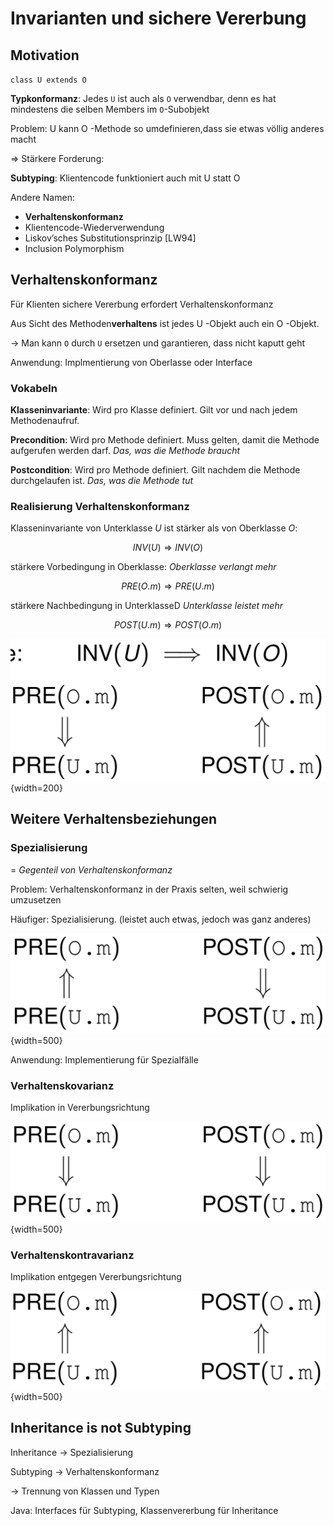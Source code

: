 

# Invarianten und sichere Vererbung

## Motivation

`class U extends O`

**Typkonformanz**: Jedes `U` ist auch als `O` verwendbar, denn es hat mindestens die selben Members im `O`-Subobjekt

Problem: U kann O -Methode so umdefinieren,dass sie etwas völlig anderes macht

⇒ Stärkere Forderung:

**Subtyping**: Klientencode funktioniert auch mit U statt O

Andere Namen:

* **Verhaltenskonformanz**
* Klientencode-Wiederverwendung
* Liskov’sches Substitutionsprinzip [LW94]
* Inclusion Polymorphism

## Verhaltenskonformanz

Für Klienten sichere Vererbung erfordert Verhaltenskonformanz

Aus Sicht des Methoden**verhaltens** ist jedes U -Objekt auch ein O -Objekt.

→ Man kann `O` durch `U` ersetzen und garantieren, dass nicht kaputt geht

Anwendung: Implmentierung von Oberlasse oder Interface

### Vokabeln


**Klasseninvariante**:
Wird pro Klasse definiert.
Gilt vor und nach jedem Methodenaufruf.

**Precondition**: Wird pro Methode definiert.
Muss gelten, damit die Methode aufgerufen werden darf. _Das, was die Methode braucht_

**Postcondition**: Wird pro Methode definiert. Gilt nachdem die Methode durchgelaufen ist. _Das, was die Methode tut_

### Realisierung Verhaltenskonformanz

Klasseninvariante von Unterklasse $U$ ist stärker als von Oberklasse $O$:

$$INV ( U ) ⇒ INV ( O )$$

stärkere Vorbedingung in Oberklasse: _Oberklasse verlangt mehr_

$$PRE (O.m) ⇒ PRE (U.m)$$

stärkere Nachbedingung in UnterklasseD _Unterklasse leistet mehr_

$$POST (U.m) ⇒ POST (O.m)$$


![alternative Darstellung](assets/markdown-img-paste-20170920160746866.png){width=200}


## Weitere Verhaltensbeziehungen

### Spezialisierung

= _Gegenteil von Verhaltenskonformanz_

Problem: Verhaltenskonformanz in der Praxis selten, weil schwierig umzusetzen

Häufiger: Spezialisierung. (leistet auch etwas, jedoch was ganz anderes)

![](assets/markdown-img-paste-20170923155316405.png){width=500}

Anwendung: Implementierung für Spezialfälle

### Verhaltenskovarianz

Implikation in Vererbungsrichtung

![](assets/markdown-img-paste-20170923155454321.png){width=500}

### Verhaltenskontravarianz

Implikation entgegen Vererbungsrichtung

![](assets/markdown-img-paste-20170923155507840.png){width=500}


## Inheritance is not Subtyping

Inheritance → Spezialisierung

Subtyping → Verhaltenskonformanz

→ Trennung von Klassen und Typen

Java: Interfaces für Subtyping, Klassenvererbung für Inheritance
